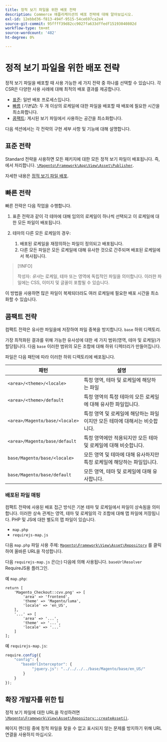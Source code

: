```yaml
---
title: 정적 보기 파일을 위한 배포 전략
description: Commerce 애플리케이션의 배포 전략에 대해 알아보십시오.
exl-id: 12ebbd36-f813-494f-9515-54ce697ca2e4
source-git-commit: 95ffff39d82cc9027fa633dffedf15193040802d
workflow-type: tm+mt
source-wordcount: '482'
ht-degree: 0%

---
```


# 정적 보기 파일을 위한 배포 전략

정적 보기 파일을 배포할 때 사용 가능한 세 가지 전략 중 하나를 선택할 수 있습니다. 각 CSR은 다양한 사용 사례에 대해 최적의 배포 결과를 제공합니다.

- [표준](#standard-strategy): 일반 배포 프로세스입니다.
- [빠름](#quick-strategy) (_기본값_): 두 개 이상의 로케일에 대한 파일을 배포할 때 배포에 필요한 시간을 최소화합니다.
- [콤팩트](#compact-strategy): 게시된 보기 파일에서 사용하는 공간을 최소화합니다.

다음 섹션에서는 각 전략의 구현 세부 사항 및 기능에 대해 설명합니다.

## 표준 전략

Standard 전략을 사용하면 모든 패키지에 대한 모든 정적 보기 파일이 배포됩니다. 즉,에서 처리합니다. [`\Magento\Framework\App\View\Asset\Publisher`](https://github.com/magento/magento2/blob/2.4/lib/internal/Magento/Framework/App/View/Asset/Publisher.php).

자세한 내용은 [정적 보기 파일 배포](../cli/static-view-file-deployment.md).

## 빠른 전략

빠른 전략은 다음 작업을 수행합니다.

1. 표준 전략과 같이 각 테마에 대해 임의의 로케일이 하나씩 선택되고 이 로케일에 대한 모든 파일이 배포됩니다.
1. 테마의 다른 모든 로케일의 경우:

   1. 배포된 로케일을 재정의하는 파일이 정의되고 배포됩니다.
   1. 다른 모든 파일은 모든 로케일에 대해 유사한 것으로 간주되며 배포된 로케일에서 복사됩니다.

>[!INFO]
>
>작성자: _유사_&#x200B;는 로케일, 테마 또는 영역에 독립적인 파일을 의미합니다. 이러한 파일에는 CSS, 이미지 및 글꼴이 포함될 수 있습니다.

이 방법을 사용하면 많은 파일이 복제되더라도 여러 로케일에 필요한 배포 시간을 최소화할 수 있습니다.

## 콤팩트 전략

컴팩트 전략은 유사한 파일을에 저장하여 파일 중복을 방지합니다. `base` 하위 디렉토리.

가장 최적화된 결과를 위해 가능한 유사성에 대한 세 가지 범위(영역, 테마 및 로케일)가 할당됩니다. 다음 `base` 이러한 범위의 모든 조합에 대해 하위 디렉터리가 만들어집니다.

파일은 다음 패턴에 따라 이러한 하위 디렉토리에 배포됩니다.

| 패턴 | 설명 |
| ------- | ----------- |
| `<area>/<theme>/<locale>` | 특정 영역, 테마 및 로케일에 해당하는 파일 |
| `<area>/<theme>/default` | 특정 영역의 특정 테마의 모든 로케일에 대해 유사한 파일입니다. |
| `<area>/Magento/base/<locale>` | 특정 영역 및 로케일에 해당하는 파일이지만 모든 테마에 대해서는 비슷합니다. |
| `<area>/Magento/base/default` | 특정 영역에만 적용되지만 모든 테마 및 로케일에 대해 비슷합니다. |
| `base/Magento/base/<locale>` | 모든 영역 및 테마에 대해 유사하지만 특정 로케일에 해당하는 파일입니다. |
| `base/Magento/base/default` | 모든 영역, 테마 및 로케일에 대해 유사합니다. |

### 배포된 파일 매핑

컴팩트 전략에 사용된 배포 접근 방식은 기본 테마 및 로케일에서 파일이 상속됨을 의미합니다. 이러한 상속 관계는 영역, 테마 및 로케일의 각 조합에 대해 맵 파일에 저장됩니다. PHP 및 JS에 대한 별도의 맵 파일이 있습니다.

- `map.php`
- `requirejs-map.js`

다음 `map.php` 파일 사용 주체: [`Magento\Framework\View\Asset\Repository`](https://github.com/magento/magento2/blob/2.4/lib/internal/Magento/Framework/View/Asset/Repository.php) 를 클릭하여 올바른 URL을 작성합니다.

다음 `requirejs-map.js` 은(는) 다음에 의해 사용됩니다. `baseUrlResolver` RequireJS용 플러그인.

예 `map.php`:

```php?start_inline=1
return [
    'Magento_Checkout::cvv.png' => [
        'area' => 'frontend',
        'theme' => 'Magento/luma',
        'locale' => 'en_US',
    ],
    '...' => [
        'area' => '...',
        'theme' => '...',
        'locale' => '...'
    ]
];
```

예 `requirejs-map.js`:

```js
require.config({
    "config": {
       "baseUrlInterceptor": {
            "jquery.js": "../../../../base/Magento/base/en_US/"
        }
    }
});
```

## 확장 개발자를 위한 팁

정적 보기 파일에 대한 URL을 작성하려면 [`\Magento\Framework\View\Asset\Repository::createAsset()`](https://github.com/magento/magento2/blob/2.4/lib/internal/Magento/Framework/View/Asset/Repository.php#L211-L244).

페이지 렌더링 중에 정적 파일을 찾을 수 없고 표시되지 않는 문제를 방지하기 위해 URL 연결을 사용하지 마십시오.
